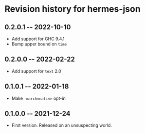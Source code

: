 # Revision history for hermes-json

## 0.2.0.1 -- 2022-10-10

* Add support for GHC 9.4.1
* Bump upper bound on `time`

## 0.2.0.0 -- 2022-02-22

* Add support for `text` 2.0

## 0.1.0.1 -- 2022-01-18

* Make `-march=native` opt-in

## 0.1.0.0 -- 2021-12-24

* First version. Released on an unsuspecting world.
